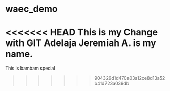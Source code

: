 # waec_demo
<<<<<<< HEAD
This is my Change with GIT 
Adelaja Jeremiah A. is my name.
=======
This is bambam special
>>>>>>> 904329d1d470a03a12ce8d13a52b41d723a039db
